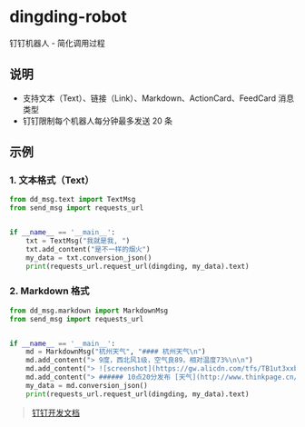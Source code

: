 # dingding-robot
钉钉机器人 - 简化调用过程

## 说明
- 支持文本（Text）、链接（Link）、Markdown、ActionCard、FeedCard 消息类型
- 钉钉限制每个机器人每分钟最多发送 20 条

## 示例
### 1. 文本格式（Text）
```python
from dd_msg.text import TextMsg
from send_msg import requests_url


if __name__ == '__main__':
    txt = TextMsg("我就是我, ")
    txt.add_content("是不一样的烟火")
    my_data = txt.conversion_json()
    print(requests_url.request_url(dingding, my_data).text)
```

### 2. Markdown 格式
```python
from dd_msg.markdown import MarkdownMsg
from send_msg import requests_url


if __name__ == '__main__':
    md = MarkdownMsg("杭州天气", "#### 杭州天气\n")
    md.add_content("> 9度，西北风1级，空气良89，相对温度73%\n\n")
    md.add_content("> ![screenshot](https://gw.alicdn.com/tfs/TB1ut3xxbsrBKNjSZFpXXcXhFXa-846-786.png)\n")
    md.add_content("> ###### 10点20分发布 [天气](http://www.thinkpage.cn/) \n")
    my_data = md.conversion_json()
    print(requests_url.request_url(dingding, my_data).text)
```


> [钉钉开发文档](https://ding-doc.dingtalk.com/doc#/serverapi3/iydd5h)
